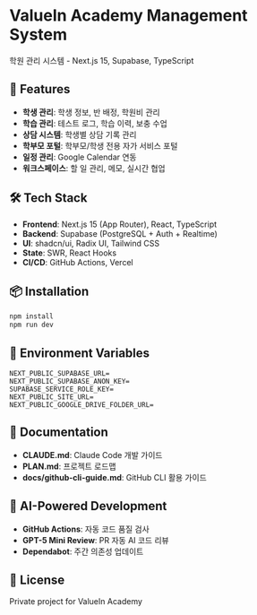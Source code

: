 # ValueIn Academy Management System

학원 관리 시스템 - Next.js 15, Supabase, TypeScript

## 🚀 Features

- **학생 관리**: 학생 정보, 반 배정, 학원비 관리
- **학습 관리**: 테스트 로그, 학습 이력, 보충 수업
- **상담 시스템**: 학생별 상담 기록 관리
- **학부모 포털**: 학부모/학생 전용 자가 서비스 포털
- **일정 관리**: Google Calendar 연동
- **워크스페이스**: 할 일 관리, 메모, 실시간 협업

## 🛠 Tech Stack

- **Frontend**: Next.js 15 (App Router), React, TypeScript
- **Backend**: Supabase (PostgreSQL + Auth + Realtime)
- **UI**: shadcn/ui, Radix UI, Tailwind CSS
- **State**: SWR, React Hooks
- **CI/CD**: GitHub Actions, Vercel

## 📦 Installation

```bash
npm install
npm run dev
```

## 🔐 Environment Variables

```env
NEXT_PUBLIC_SUPABASE_URL=
NEXT_PUBLIC_SUPABASE_ANON_KEY=
SUPABASE_SERVICE_ROLE_KEY=
NEXT_PUBLIC_SITE_URL=
NEXT_PUBLIC_GOOGLE_DRIVE_FOLDER_URL=
```

## 📝 Documentation

- **CLAUDE.md**: Claude Code 개발 가이드
- **PLAN.md**: 프로젝트 로드맵
- **docs/github-cli-guide.md**: GitHub CLI 활용 가이드

## 🤖 AI-Powered Development

- **GitHub Actions**: 자동 코드 품질 검사
- **GPT-5 Mini Review**: PR 자동 AI 코드 리뷰
- **Dependabot**: 주간 의존성 업데이트

## 📄 License

Private project for ValueIn Academy
